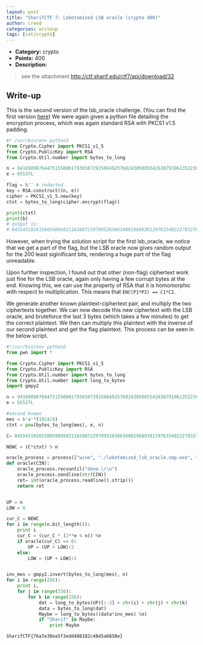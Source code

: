 ```yaml
---
layout: post
title: "SharifCTF 7: Lobotomized LSB oracle (crypto 400)"
author: creed
categories: writeup
tags: [cat/crypto]
---
```


* **Category:** crypto
* **Points:** 400
* **Description:**

> see the attachment
> http://ctf.sharif.edu/ctf7/api/download/32
>

## Write-up

This is the second version of the lsb_oracle challenge. (You can find the first version [here](https://losfuzzys.github.io/writeup/2016/12/18/sharifctf-lsb-oracle/))
We were again given a python file detailing the encryption process, which was again standard RSA with PKCS1 v1.5 padding. 

```python
#! /usr/bin/env python3
from Crypto.Cipher import PKCS1_v1_5
from Crypto.PublicKey import RSA
from Crypto.Util.number import bytes_to_long

n = 94169898764475155086179365872915864925768243050855426387910613522303337327416930459077578555524838413579345103633071500300104580298306187507383687796776619261744561887287065152410825040924957174425131901014950571780211869823508452987101620679856181308669517708916215765377471785309709279780997993371462202127
e = 65537L

flag = b'' # redacted
key = RSA.construct((n, e))
cipher = PKCS1_v1_5.new(key)
ctxt = bytes_to_long(cipher.encrypt(flag))

print(ctxt)
print(b)
# output is:
# 84554310261580598058211620872297995265063480196893812976334022270327838015482739129096939702314740821259766144865677921673974339162910708930818463109733348984687023660294660726179053438750361754457786927212462355725758670143043124242928370865662017903815787388480232771504943423128214544949007416507395402507
```

However, when trying the solution script for the first lsb_oracle, we notice that we get a part of the flag, but the
LSB oracle now gives random output for the 200 least siginificant bits, rendering a huge part of the flag unreadable.

Upon further inspection, I found out that other (non-flag) ciphertext work just fine for the LSB oracle, again only having a few corrupt bytes at the end.
Knowing this, we can use the property of RSA that it is homomorphic with respect to multiplication. This means that `ENC(P1*P2) == C1*C2`.

We generate another known plaintext-ciphertext pair, and multiply the two ciphertexts together. We can now decode this new ciphertext with the LSB oracle,
and bruteforce the last 3 bytes (which takes a few minutes) to get the correct plaintext. We then can multiply this plaintext with the inverse of our second
plaintext and get the flag plaintext. This process can be seen in the below script.

```python
#!/usr/bin/env python2 
from pwn import *

from Crypto.Cipher import PKCS1_v1_5
from Crypto.PublicKey import RSA
from Crypto.Util.number import bytes_to_long
from Crypto.Util.number import long_to_bytes
import gmpy2

n = 94169898764475155086179365872915864925768243050855426387910613522303337327416930459077578555524838413579345103633071500300104580298306187507383687796776619261744561887287065152410825040924957174425131901014950571780211869823508452987101620679856181308669517708916215765377471785309709279780997993371462202127
e = 65537L

#second known 
mes = b'a'*(1024/8)
ctxt = pow(bytes_to_long(mes), e, n)

C= 84554310261580598058211620872297995265063480196893812976334022270327838015482739129096939702314740821259766144865677921673974339162910708930818463109733348984687023660294660726179053438750361754457786927212462355725758670143043124242928370865662017903815787388480232771504943423128214544949007416507395402507

NEWC = (C*ctxt) % n

oracle_process = process(["wine", "./lobotomized_lsb_oracle.vmp.exe", "/decrypt"])
def oracle(CIN):
    oracle_process.recvuntil("done.\r\n")
    oracle_process.sendline(str(CIN))
    ret= int(oracle_process.readline().strip())
    return ret


UP = n
LOW = 0

cur_C = NEWC 
for i in range(n.bit_length()):
    print i
    cur_C = (cur_C * (2**e % n)) %n
    if oracle(cur_C) == 0:
        UP = (UP + LOW)/2
    else:
        LOW = (UP + LOW)/2


inv_mes = gmpy2.invert(bytes_to_long(mes), n)
for i in range(256):
    print i,
    for j in range(256):
        for k in range(256):
            dat = long_to_bytes(UP)[:-3] + chr(i) + chr(j) + chr(k) 
            data = bytes_to_long(dat)
            Maybe = long_to_bytes((data*inv_mes) %n) 
            if "Sharif" in Maybe:
                print Maybe
```



```
SharifCTF{76a7e30ea5f3edd488182c4845a6858e}
```


